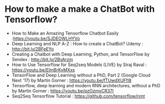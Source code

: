 # How to make a make a ChatBot with Tensorflow? 
* How to Make an Amazing Tensorflow Chatbot Easily :https://youtu.be/SJDEOWLHYVo
* Deep Learning and NLP A-Z : How to create a ChatBot? Udemy : http://bit.ly/2BFeEYo
* Creating a Chatbot with Deep Learning, Python, and TensorFlow by Sendex : http://bit.ly/2BvArzm
* How to Use Tensorflow for Seq2seq Models (LIVE) by Siraj Raval : https://youtu.be/ElmBrKyMXxs
* TensorFlow and Deep Learning without a PhD, Part 2 (Google Cloud Next '17) by Martin Gorner : https://youtu.be/fTUwdXUFfI8
* Tensorflow, deep learning and modern RNN architectures, without a PhD by Martin Gorner : https://youtu.be/pzOzmxCR37I
* Seq2Seq Tensorflow Tutorial : https://github.com/tensorflow/nmt


